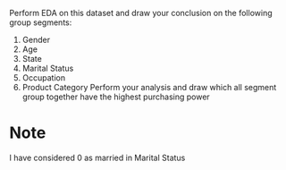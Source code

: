 Perform EDA on this dataset and draw your conclusion on the following group segments:
1) Gender
2) Age
3) State
4) Marital Status
5) Occupation
6) Product Category
Perform your analysis and draw which all segment group together have the highest purchasing power
# Note 
I have considered 0 as married in Marital Status
